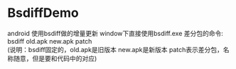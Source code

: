 # BsdiffDemo
android 使用bsdiff做的增量更新
window下直接使用bsdiff.exe 
差分包的命令: bsdiff old.apk new.apk patch  
(说明：bsdiff固定的，old.apk是旧版本 new.apk是新版本  patch表示差分包，名称随意，但是要和代码中的对应)

